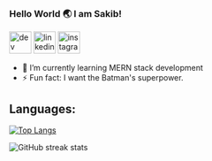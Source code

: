 

### Hello World 🌏 I am Sakib!

 [<img src='https://cdn.jsdelivr.net/npm/simple-icons@3.0.1/icons/dev-dot-to.svg' alt='dev' height='40'>](https://dev.to/nazsakib)  [<img src='https://cdn.jsdelivr.net/npm/simple-icons@3.0.1/icons/linkedin.svg' alt='linkedin' height='40'>](https://www.linkedin.com/in/sakibmdnazmush/)  [<img src='https://cdn.jsdelivr.net/npm/simple-icons@3.0.1/icons/instagram.svg' alt='instagram' height='40'>](https://www.instagram.com/@___sakibs/)  

- 🌱 I’m currently learning MERN stack development 
- ⚡ Fun fact: I want the Batman's superpower. 


## Languages:

[![Top Langs](https://github-readme-stats.vercel.app/api/top-langs/?username=nazsakib)](https://github.com/anuraghazra/github-readme-stats)

![GitHub streak stats](https://github-readme-streak-stats.herokuapp.com/?user=nazsakib)  
